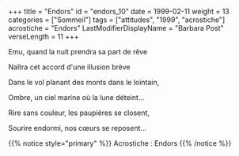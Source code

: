 +++
title = "Endors"
id = "endors_10"
date = 1999-02-11
weight = 13
categories = ["Sommeil"]
tags = ["attitudes", "1999", "acrostiche"]
acrostiche = "Endors"
LastModifierDisplayName = "Barbara Post"
verseLength = 11
+++

Emu, quand la nuit prendra sa part de rêve

Naîtra cet accord d'une illusion brève

Dans le vol planant des monts dans le lointain,

Ombre, un ciel marine où la lune déteint...

Rire sans couleur, les paupières se closent,

Sourire endormi, nos cœurs se reposent...

{{% notice style="primary" %}}
Acrostiche : Endors
{{% /notice %}}
